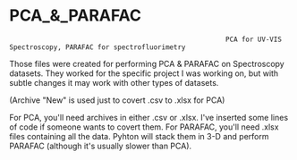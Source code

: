 # PCA_&_PARAFAC
                                                          PCA for UV-VIS Spectroscopy, PARAFAC for spectrofluorimetry

Those files were created for performing PCA & PARAFAC on Spectroscopy datasets. They worked for the specific project I was working on, but with subtle changes it may work with other types of datasets.

(Archive "New" is used just to covert .csv to .xlsx for PCA)

For PCA, you'll need archives in either .csv or .xlsx. I've inserted some lines of code if someone wants to covert them. 
For PARAFAC, you'll need .xlsx files containing all the data. Pyhton will stack them in 3-D and perform PARAFAC (although it's usually slower than PCA).

